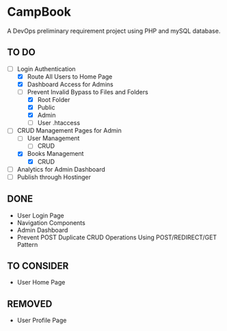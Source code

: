 # CampBook

A DevOps preliminary requirement project using PHP and mySQL database.

## TO DO
- [ ] Login Authentication
    - [x] Route All Users to Home Page
    - [x] Dashboard Access for Admins
    - [ ] Prevent Invalid Bypass to Files and Folders
        - [x] Root Folder
        - [x] Public
        - [x] Admin
        - [ ] User .htaccess

- [ ] CRUD Management Pages for Admin
    - [ ] User Management
        - [ ] CRUD
    - [x] Books Management
        - [x] CRUD

- [ ] Analytics for Admin Dashboard
- [ ] Publish through Hostinger

## DONE 
- User Login Page
- Navigation Components
- Admin Dashboard
- Prevent POST Duplicate CRUD Operations Using POST/REDIRECT/GET Pattern

## TO CONSIDER
- User Home Page

## REMOVED
- User Profile Page

